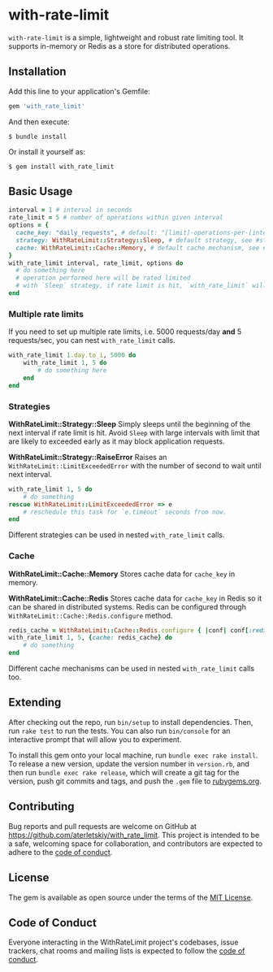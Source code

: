 # with-rate-limit

`with-rate-limit` is a simple, lightweight and robust rate limiting tool. It supports in-memory or Redis
as a store for distributed operations. 

## Installation

Add this line to your application's Gemfile:

```ruby
gem 'with_rate_limit'
```

And then execute:

    $ bundle install

Or install it yourself as:

    $ gem install with_rate_limit

## Basic Usage

```ruby
interval = 1 # interval in seconds
rate_limit = 5 # number of operations within given interval
options = {
  cache_key: "daily_requests", # default: "[limit]-operations-per-[interval]"
  strategy: WithRateLimit::Strategy::Sleep, # default strategy, see #strategies
  cache: WithRateLimit::Cache::Memory, # default cache mechanism, see #cache-mechanism
}
with_rate_limit interval, rate_limit, options do
  # do something here
  # operation performed here will be rated limited 
  # with `Sleep` strategy, if rate limit is hit, `with_rate_limit` will wait for the remainder of the interval.
end 
```

### Multiple rate limits
If you need to set up multiple rate limits, i.e. 5000 requests/day **and** 5 requests/sec, you can nest `with_rate_limit` calls.

```ruby
with_rate_limit 1.day.to_i, 5000 do
    with_rate_limit 1, 5 do
        # do something here
    end
end
```

### Strategies
**WithRateLimit::Strategy::Sleep** 
Simply sleeps until the beginning of the next interval if rate limit is hit. Avoid `Sleep` with 
large intervals with limit that are likely to exceeded early as it may block application requests. 

**WithRateLimit::Strategy::RaiseError**
Raises an `WithRateLimit::LimitExceededError` with the number of second to wait until next interval.

```ruby
with_rate_limit 1, 5 do
    # do something
rescue WithRateLimit::LimitExceededError => e  
    # reschedule this task for `e.timeout` seconds from now. 
end
```

Different strategies can be used in nested `with_rate_limit` calls.

### Cache 

**WithRateLimit::Cache::Memory**
Stores cache data for `cache_key` in memory.  

**WithRateLimit::Cache::Redis**
Stores cache data for `cache_key` in Redis so it can be shared in distributed systems.  Redis can be configured through
`WithRateLimit::Cache::Redis.configure` method.

```ruby
redis_cache = WithRateLimit::Cache::Redis.configure { |conf| conf[:redis_options] = {url: 'redis://localhost:6379'}}
with_rate_limit 1, 5, {cache: redis_cache} do
    # do something
end
```

Different cache mechanisms can be used in nested `with_rate_limit` calls too.

## Extending

After checking out the repo, run `bin/setup` to install dependencies. Then, run `rake test` to run the tests. You can also run `bin/console` for an interactive prompt that will allow you to experiment.

To install this gem onto your local machine, run `bundle exec rake install`. To release a new version, update the version number in `version.rb`, and then run `bundle exec rake release`, which will create a git tag for the version, push git commits and tags, and push the `.gem` file to [rubygems.org](https://rubygems.org).

## Contributing

Bug reports and pull requests are welcome on GitHub at https://github.com/aterletskiy/with_rate_limit. This project is intended to be a safe, welcoming space for collaboration, and contributors are expected to adhere to the [code of conduct](https://github.com/[USERNAME]/with_rate_limit/blob/master/CODE_OF_CONDUCT.md).


## License

The gem is available as open source under the terms of the [MIT License](https://opensource.org/licenses/MIT).

## Code of Conduct

Everyone interacting in the WithRateLimit project's codebases, issue trackers, chat rooms and mailing lists is expected to follow the [code of conduct](https://github.com/[USERNAME]/with_rate_limit/blob/master/CODE_OF_CONDUCT.md).
